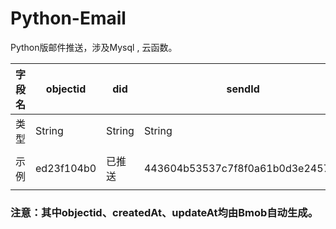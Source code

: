 # Python-Email
Python版邮件推送，涉及Mysql , 云函数。

|字段名|objectid|did|sendId|title|createdAt||updateAt|
| ----- | ----- | ----- |----- |----- |----- |----- |----- |
| 类型 |String|String|String|String|String|Date|Date|
|示例|ed23f104b0|已推送|443604b53537c7f8f0a61b0d3e24577c|测试1|2020-12-03 22:04:45|2020-12-03 22:00:06|2020-12-03 22:00:06|

### 注意：其中objectid、createdAt、updateAt均由Bmob自动生成。
